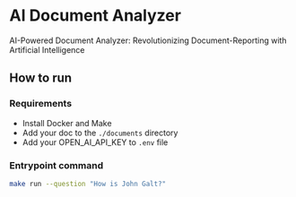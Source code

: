 # AI Document Analyzer

AI-Powered Document Analyzer: Revolutionizing Document-Reporting with Artificial Intelligence

## How to run

### Requirements

- Install Docker and Make
- Add your doc to the `./documents` directory
- Add your OPEN_AI_API_KEY to `.env` file

### Entrypoint command

```sh
make run --question "How is John Galt?"
```

<!--
TODO

- improve docs w/ detail of the implementation
- diagram w/ excalidraw or mermaidjs

-->
